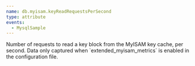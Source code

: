 ```yaml
---
name: db.myisam.keyReadRequestsPerSecond
type: attribute
events:
  - MysqlSample
---
```


Number of requests to read a key block from the MyISAM key cache, per second. Data only captured when \`extended\_myisam\_metrics\` is enabled in the configuration file.